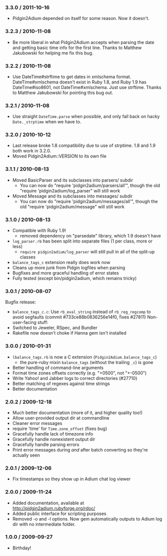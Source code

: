 ### 3.3.0 / 2011-10-16
* Pidgin2Adium depended on itself for some reason. Now it doesn't.

### 3.2.3 / 2010-11-08
* Be more liberal in what Pidgin2Adium accepts when parsing the date and
getting basic time info for the first line. Thanks to Matthew Jakubowski for
helping me fix this bug.

### 3.2.2 / 2010-11-08
* Use DateTime#strftime to get dates in xmlschema format. DateTime#xmlschema
doesn't exist in Ruby 1.8, and Ruby 1.9 has DateTime#iso8601, not
DateTime#xmlschema. Just use strftime. Thanks to Matthew Jakubowski for
pointing this bug out.

### 3.2.1 / 2010-11-08
* Use straight `DateTime.parse` when possible, and only fall back on hacky
`Date._strptime` when we have to.

### 3.2.0 / 2010-10-12
* Last release broke 1.8 compatibility due to use of strptime. 1.8 and 1.9
both work in 3.2.0.
* Moved Pidgin2Adium::VERSION to its own file

### 3.1.1 / 2010-08-13
* Moved BasicParser and its subclasses into parsers/ subdir
  - You can now do "require 'pidgin2adium/parsers/all'",
    though the old "require 'pidgin2adium/log_parser" will still work
* Moved Message and its subclasses into messages/ subdir
  - You can now do "require 'pidgin2adium/messages/all'",
    though the old "require 'pidgin2adium/message" will still work

### 3.1.0 / 2010-08-13
* Compatible with Ruby 1.9!
  - removed dependency on "parsedate" library, which 1.9 doesn't have
* `log_parser.rb` has been split into separate files (1 per class, more or less)
  - `require pidgin2adium/log_parser` will still pull in all of the split-up
    classes
* `balance_tags_c` extension really does work now
* Cleans up more junk from Pidgin logfiles when parsing
* Bugfixes and more graceful handling of error states
* Fully tested (except bin/pidgin2adium, which remains tricky)

### 3.0.1 / 2010-08-07
Bugfix release:
* `balance_tags_c.c`: Use `rb_eval_string` instead of `rb_reg_regcomp` to avoid
  segfaults (commit #733ce88b0836256e14f0, fixes #27811)
Non-user-facing stuff:
* Switched to Jeweler, RSpec, and Bundler
* Rakefile now doesn't choke if Hanna gem isn't installed

### 3.0.0 / 2010-01-31
* `lbalance_tags.rb` is now a C extension (`Pidgin2Adium.balance_tags_c`)
  - the pure-ruby mixin `balance_tags` (without the trailing `_c`) is gone
* Better handling of command-line arguments
* Format time zones offsets correctly (e.g. "+0500", not "+-0500")
* Write Yahoo! and Jabber logs to correct directories (#27710)
* Better matching of regexes against time strings
* Better documentation

### 2.0.2 / 2009-12-18
* Much better documentation (more of it, and higher quality too!)
* Allow user-provided output dir at commandline
* Cleaner error messages
* require 'time' for `Time.zone_offset` (fixes bug)
* Gracefully handle lack of timezone info
* Gracefully handle nonexistent output dir
* Gracefully handle parsing errors
* Print error messages during *and* after batch converting so they're actually seen

### 2.0.1 / 2009-12-06
* Fix timestamps so they show up in Adium chat log viewer

### 2.0.0 / 2009-11-24
* Added documentation, available at http://pidgin2adium.rubyforge.org/rdoc/
* Added public interface for scripting purposes
* Removed -o and -l options. Now gem automatically outputs to Adium log dir with no intermediate folder.

### 1.0.0 / 2009-09-27
* Birthday!

